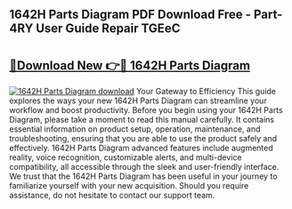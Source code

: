 ## 1642H Parts Diagram PDF Download Free - Part-4RY User Guide Repair TGEeC

# <h2><a href="http://dfh7hw.blite.top/?on=1642H+Parts+Diagram">🔗Download New 👉🔴 1642H Parts Diagram</a></h2>

[![1642H Parts Diagram download](https://i.imgur.com/lujVjoI.png)](http://dfh7hw.blite.top/?on=1642H+Parts+Diagram)
Your Gateway to Efficiency This guide explores the ways your new 1642H Parts Diagram can streamline your workflow and boost productivity. Before you begin using your 1642H Parts Diagram, please take a moment to read this manual carefully. It contains essential information on product setup, operation, maintenance, and troubleshooting, ensuring that you are able to use the product safely and effectively. 1642H Parts Diagram advanced features include augmented reality, voice recognition, customizable alerts, and multi-device compatibility, all accessible through the sleek and user-friendly interface. We trust that the 1642H Parts Diagram has been useful in your journey to familiarize yourself with your new acquisition. Should you require assistance, do not hesitate to contact our support team.
